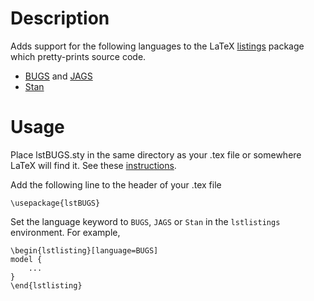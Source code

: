# Description 

Adds support for the following languages to the LaTeX
[listings](http://www.ctan.org/tex-archive/macros/latex/contrib/listings/)
package which pretty-prints source code.

- [BUGS](http://www.openbugs.info/w/) and [JAGS](http://mcmc-jags.sourceforge.net/)
- [Stan](http://code.google.com/p/stan/) 

# Usage

Place lstBUGS.sty in the same directory as your .tex file or somewhere
LaTeX will find it. See these
[instructions](http://en.wikibooks.org/wiki/LaTeX/Packages/Installing_Extra_Packages).

Add the following line to the header of your .tex file

```
\usepackage{lstBUGS}
```

Set the language keyword to `BUGS`, `JAGS` or `Stan` in the
`lstlistings` environment.  For example,

```
\begin{lstlisting}[language=BUGS]
model {
	...
}
\end{lstlisting}
```


